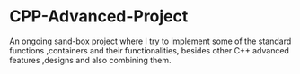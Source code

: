 # CPP-Advanced-Project
An ongoing sand-box project where I try to implement some of the standard functions ,containers and their functionalities, besides other C++ advanced features ,designs and also combining them.
